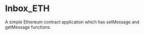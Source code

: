 # Inbox_ETH
 
A simple Ethereum contract application which has setMessage and getMessage functions.
